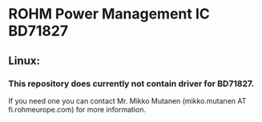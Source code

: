# ROHM Power Management IC BD71827

## Linux:

### This repository does currently not contain driver for BD71827.

If you need one you can contact Mr. Mikko Mutanen
(mikko.mutanen AT fi.rohmeurope.com) for more information.
